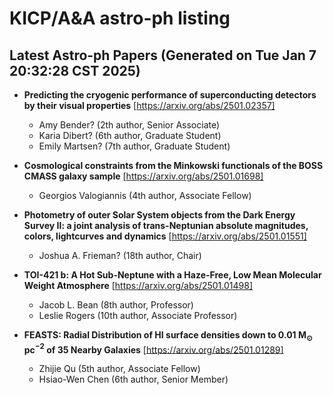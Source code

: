 # KICP/A&A astro-ph listing

## Latest Astro-ph Papers (Generated on Tue Jan  7 20:32:28 CST 2025)

- **Predicting the cryogenic performance of superconducting detectors by their visual properties**
[https://arxiv.org/abs/2501.02357]
  + Amy Bender? (2th author, Senior Associate)
  + Karia Dibert? (6th author, Graduate Student)
  + Emily Martsen? (7th author, Graduate Student)

- **Cosmological constraints from the Minkowski functionals of the BOSS CMASS galaxy sample**
[https://arxiv.org/abs/2501.01698]
  + Georgios Valogiannis (4th author, Associate Fellow)

- **Photometry of outer Solar System objects from the Dark Energy Survey II: a joint analysis of trans-Neptunian absolute magnitudes, colors, lightcurves and dynamics**
[https://arxiv.org/abs/2501.01551]
  + Joshua A. Frieman? (18th author, Chair)

- **TOI-421 b: A Hot Sub-Neptune with a Haze-Free, Low Mean Molecular Weight Atmosphere**
[https://arxiv.org/abs/2501.01498]
  + Jacob L. Bean (8th author, Professor)
  + Leslie Rogers (10th author, Associate Professor)

- **FEASTS: Radial Distribution of HI surface densities down to 0.01 M$_{\odot}$ pc$^{-2}$ of 35 Nearby Galaxies**
[https://arxiv.org/abs/2501.01289]
  + Zhijie Qu (5th author, Associate Fellow)
  + Hsiao-Wen Chen (6th author, Senior Member)

